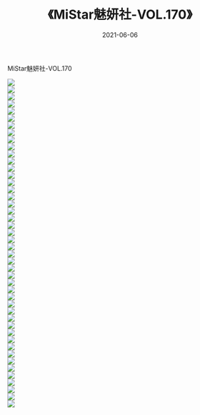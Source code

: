 ﻿---
layout: post
title:  《MiStar魅妍社-VOL.170》
date:   2021-06-06
img: http://img.660000.xyz/Sharelink/网络美图/2021/MiStar魅妍社-VOL.170/000.jpg
categories: [美女, 清纯, 唯美]
---

MiStar魅妍社-VOL.170

  ![](http://img.660000.xyz/Sharelink/网络美图/2021/MiStar魅妍社-VOL.170/001.jpg) <br> ![](http://img.660000.xyz/Sharelink/网络美图/2021/MiStar魅妍社-VOL.170/002.jpg) <br> ![](http://img.660000.xyz/Sharelink/网络美图/2021/MiStar魅妍社-VOL.170/003.jpg) <br> ![](http://img.660000.xyz/Sharelink/网络美图/2021/MiStar魅妍社-VOL.170/004.jpg) <br> ![](http://img.660000.xyz/Sharelink/网络美图/2021/MiStar魅妍社-VOL.170/005.jpg) <br> ![](http://img.660000.xyz/Sharelink/网络美图/2021/MiStar魅妍社-VOL.170/006.jpg) <br> ![](http://img.660000.xyz/Sharelink/网络美图/2021/MiStar魅妍社-VOL.170/007.jpg) <br> ![](http://img.660000.xyz/Sharelink/网络美图/2021/MiStar魅妍社-VOL.170/008.jpg) <br> ![](http://img.660000.xyz/Sharelink/网络美图/2021/MiStar魅妍社-VOL.170/009.jpg) <br> ![](http://img.660000.xyz/Sharelink/网络美图/2021/MiStar魅妍社-VOL.170/010.jpg) <br> ![](http://img.660000.xyz/Sharelink/网络美图/2021/MiStar魅妍社-VOL.170/011.jpg) <br> ![](http://img.660000.xyz/Sharelink/网络美图/2021/MiStar魅妍社-VOL.170/012.jpg) <br> ![](http://img.660000.xyz/Sharelink/网络美图/2021/MiStar魅妍社-VOL.170/013.jpg) <br> ![](http://img.660000.xyz/Sharelink/网络美图/2021/MiStar魅妍社-VOL.170/014.jpg) <br> ![](http://img.660000.xyz/Sharelink/网络美图/2021/MiStar魅妍社-VOL.170/015.jpg) <br> ![](http://img.660000.xyz/Sharelink/网络美图/2021/MiStar魅妍社-VOL.170/016.jpg) <br> ![](http://img.660000.xyz/Sharelink/网络美图/2021/MiStar魅妍社-VOL.170/017.jpg) <br> ![](http://img.660000.xyz/Sharelink/网络美图/2021/MiStar魅妍社-VOL.170/018.jpg) <br> ![](http://img.660000.xyz/Sharelink/网络美图/2021/MiStar魅妍社-VOL.170/019.jpg) <br> ![](http://img.660000.xyz/Sharelink/网络美图/2021/MiStar魅妍社-VOL.170/020.jpg) <br> ![](http://img.660000.xyz/Sharelink/网络美图/2021/MiStar魅妍社-VOL.170/021.jpg) <br> ![](http://img.660000.xyz/Sharelink/网络美图/2021/MiStar魅妍社-VOL.170/022.jpg) <br> ![](http://img.660000.xyz/Sharelink/网络美图/2021/MiStar魅妍社-VOL.170/023.jpg) <br> ![](http://img.660000.xyz/Sharelink/网络美图/2021/MiStar魅妍社-VOL.170/024.jpg) <br> ![](http://img.660000.xyz/Sharelink/网络美图/2021/MiStar魅妍社-VOL.170/025.jpg) <br> ![](http://img.660000.xyz/Sharelink/网络美图/2021/MiStar魅妍社-VOL.170/026.jpg) <br> ![](http://img.660000.xyz/Sharelink/网络美图/2021/MiStar魅妍社-VOL.170/027.jpg) <br> ![](http://img.660000.xyz/Sharelink/网络美图/2021/MiStar魅妍社-VOL.170/028.jpg) <br> ![](http://img.660000.xyz/Sharelink/网络美图/2021/MiStar魅妍社-VOL.170/029.jpg) <br> ![](http://img.660000.xyz/Sharelink/网络美图/2021/MiStar魅妍社-VOL.170/030.jpg) <br> ![](http://img.660000.xyz/Sharelink/网络美图/2021/MiStar魅妍社-VOL.170/031.jpg) <br> ![](http://img.660000.xyz/Sharelink/网络美图/2021/MiStar魅妍社-VOL.170/032.jpg) <br> ![](http://img.660000.xyz/Sharelink/网络美图/2021/MiStar魅妍社-VOL.170/033.jpg) <br> ![](http://img.660000.xyz/Sharelink/网络美图/2021/MiStar魅妍社-VOL.170/034.jpg) <br> ![](http://img.660000.xyz/Sharelink/网络美图/2021/MiStar魅妍社-VOL.170/035.jpg) <br> ![](http://img.660000.xyz/Sharelink/网络美图/2021/MiStar魅妍社-VOL.170/036.jpg) <br> ![](http://img.660000.xyz/Sharelink/网络美图/2021/MiStar魅妍社-VOL.170/037.jpg) <br> ![](http://img.660000.xyz/Sharelink/网络美图/2021/MiStar魅妍社-VOL.170/038.jpg) <br> ![](http://img.660000.xyz/Sharelink/网络美图/2021/MiStar魅妍社-VOL.170/039.jpg) <br> ![](http://img.660000.xyz/Sharelink/网络美图/2021/MiStar魅妍社-VOL.170/040.jpg) <br> ![](http://img.660000.xyz/Sharelink/网络美图/2021/MiStar魅妍社-VOL.170/041.jpg) <br> ![](http://img.660000.xyz/Sharelink/网络美图/2021/MiStar魅妍社-VOL.170/042.jpg) <br> ![](http://img.660000.xyz/Sharelink/网络美图/2021/MiStar魅妍社-VOL.170/043.jpg) <br> ![](http://img.660000.xyz/Sharelink/网络美图/2021/MiStar魅妍社-VOL.170/044.jpg) <br> ![](http://img.660000.xyz/Sharelink/网络美图/2021/MiStar魅妍社-VOL.170/045.jpg) <br> ![](http://img.660000.xyz/Sharelink/网络美图/2021/MiStar魅妍社-VOL.170/046.jpg) <br>